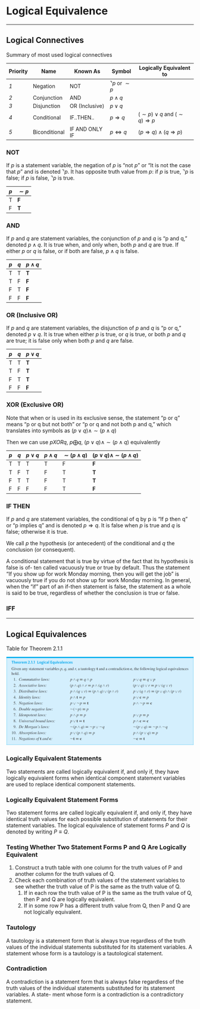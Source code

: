 # Logical Equivalence

---

## Logical Connectives

Summary of most used logical connectives

| **Priority** | **Name**      | **Known As**   | **Symbol**                | **Logically Equivalent to**                     |
|--------------|---------------|----------------|---------------------------|-------------------------------------------------|
| _1_          | Negation      | NOT            | $\urcorner p$ or $\sim p$ |                                                 |
| _2_          | Conjunction   | AND            | $p \wedge q$              |                                                 |
| _3_          | Disjunction   | OR (Inclusive) | $p \vee q$                |                                                 |
| _4_          | Conditional   | IF..THEN..     | $p \Rightarrow q$         | $(\sim p) \vee q$ and $(\sim q ) \Rightarrow p$ |
| _5_          | Biconditional | IF AND ONLY IF | $p \Longleftrightarrow q$ | $(p \Rightarrow q) \wedge (q \Rightarrow p)$    |

### NOT
If $p$ is a statement variable, the negation of $p$ is “not $p$” or “It is not the case that $p$”
and is denoted $\urcorner p$. It has opposite truth value from $p$: if $p$ is true, $\urcorner p$ is false; if $p$ is
false, $\urcorner p$ is true.

| $p$ | $\sim p$ |
|-----|----------|
| T   | **F**    |
| F   | **T**    |


### AND
If $p$ and $q$ are statement variables, the conjunction of $p$ and $q$ is “p and q,” denoted 
$p \wedge q$. It is true when, and only when, both $p$ and $q$ are true. If either $p$ or $q$ is false, 
or if both are false, $p \wedge q$ is false.

| $p$ | $q$ | $p \wedge q$ |
|-----|-----|--------------|
| T   | T   | **T**        |
| T   | F   | **F**        |
| F   | T   | **F**        |
| F   | F   | **F**        |


### OR (Inclusive OR)
If $p$ and $q$ are statement variables, the disjunction of $p$ and $q$ is “p or q,” denoted
$p \vee q$. It is true when either $p$ is true, or $q$ is true, or both $p$ and $q$ are true; it is false
only when both $p$ and $q$ are false.

| $p$ | $q$ | $p \vee q$ |
|-----|-----|------------|
| T   | T   | **T**      |
| T   | F   | **T**      |
| F   | T   | **T**      |
| F   | F   | **F**      |


### XOR (Exclusive OR)
Note that when or is used in its exclusive sense, the statement “p or q” means “p or q but not both” or “p or q and
not both p and q,” which translates into symbols as $(p \vee q) \wedge \sim (p \wedge q)$

Then we can use $p XOR q$, $p \bigoplus q$, $(p \vee q) \wedge \sim (p \wedge q)$ equivalently

| $p$ | $q$ | $p \vee q$ | $p \wedge q$ | $\sim (p \wedge q)$ | $(p \vee q) \wedge \sim (p \wedge q)$ |
|-----|-----|------------|--------------|---------------------|---------------------------------------|
| T   | T   | T          | T            | F                   | **F**                                 |
| T   | F   | T          | F            | T                   | **T**                                 |
| F   | T   | T          | F            | T                   | **T**                                 |
| F   | F   | F          | F            | T                   | **F**                                 |

### IF THEN
If $p$ and $q$ are statement variables, the conditional of q by p is “If p then q” or “p implies q” and 
is denoted $p \Rightarrow q$. It is false when $p$ is true and $q$ is false; otherwise it is true. 
 
We call $p$ the hypothesis (or antecedent) of the conditional and $q$ the conclusion (or consequent).

A conditional statement that is true by virtue of the fact that its hypothesis is false is of- ten called vacuously true or true by default. Thus the statement “If you show up for work Monday morning, then you will get the job” is vacuously true if you do not show up for work Monday morning. In general, when the “if” part of an if-then statement is false, the statement as a whole is said to be true, regardless of whether the conclusion is true or false.



### IFF


---

## Logical Equivalences

Table for Theorem 2.1.1

![Logical Equivalence](../Resources/logicalequivalence.png)

### Logically Equivalent Statements
Two statements are called logically equivalent if, and only if, they have logically
equivalent forms when identical component statement variables are used to
replace identical component statements.

### Logically Equivalent Statement Forms
Two statement forms are called logically equivalent if, and only if, they have identical
truth values for each possible substitution of statements for their statement
variables. The logical equivalence of statement forms $P$ and $Q$ is denoted by writing $P \equiv Q$.


### Testing Whether Two Statement Forms P and Q Are Logically Equivalent

1. Construct a truth table with one column for the truth values of P and another column for the truth values of Q.
2. Check each combination of truth values of the statement variables to see whether the truth value of P is the same as the truth value of Q.
   1. If in each row the truth value of P is the same as the truth value of Q, then P and Q are logically equivalent.
   2. If in some row P has a different truth value from Q, then P and Q are not logically equivalent.

### Tautology
A tautology is a statement form that is always true regardless of the truth values of the individual statements substituted for its statement variables. A statement whose form is a tautology is a tautological statement.

### Contradiction
A contradiction is a statement form that is always false regardless of the truth values of the individual statements substituted for its statement variables. A state- ment whose form is a contradiction is a contradictory statement.